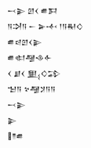 <div class='block'>
<div class='line'>𒁁𒉌 𒇻𒌋 𒌑𒁕</div>
<div class='line'>𒀀𒋫𒀀 𒀸 𒅕𒋾 𒁹𒀀𒊑𒄭</div>
<div class='line'>𒌑𒁀𒇻𒌋𒉌</div>
<div class='line'>𒌑𒊕𒆷𒈾𒅆</div>
<div class='line'>𒌋 𒋗𒌋 𒅅𒄭𒁉</div>
<div class='line'>𒈠𒀀 𒆳𒆷𒋡𒀀𒀀</div>
<div class='line'>𒁁𒉌</div>
<div class='line'>𒉌</div>
<div class='line'>𒈫𒌑</div>
</div>